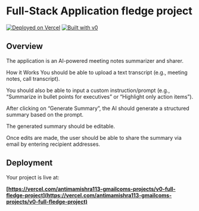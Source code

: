# Full-Stack Application fledge project

[![Deployed on Vercel](https://img.shields.io/badge/Deployed%20on-Vercel-black?style=for-the-badge&logo=vercel)](https://vercel.com/antimamishra113-gmailcoms-projects/v0-full-fledge-project)
[![Built with v0](https://img.shields.io/badge/Built%20with-v0.app-black?style=for-the-badge)](https://v0.app/chat/projects/rDSlldlwZwh)

## Overview

The application is an AI-powered meeting notes summarizer and sharer.

How it Works
You should be able to upload a text transcript (e.g., meeting notes, call transcript).


You should also be able to input a custom instruction/prompt (e.g., “Summarize in bullet points for executives” or “Highlight only action items”).


After clicking on “Generate Summary”, the AI should generate a structured summary based on the prompt.


The generated summary should be editable.


Once edits are made, the user should be able to share the summary via email by entering recipient addresses.



## Deployment

Your project is live at:

**[https://vercel.com/antimamishra113-gmailcoms-projects/v0-full-fledge-project](https://vercel.com/antimamishra113-gmailcoms-projects/v0-full-fledge-project)**
